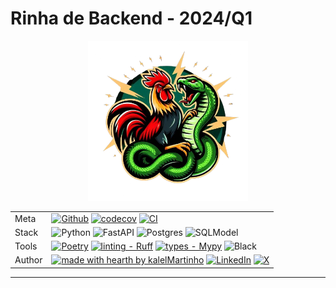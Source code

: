 # Rinha de Backend - 2024/Q1

<div align="center">

<img src="https://github.com/kalelmartinho/rinha-backend-2024-q1-fastapi/blob/master/docs/assets/rinhapy.png" alt="Logo Rinha de Backend Python" width="256" role="img">


| | |
| --- | --- |
| Meta | [![Github](https://img.shields.io/badge/reposit%C3%B3rio%20-%23121011.svg?style=flat&logo=github&logoColor=white)](https://github.com/kalelmartinho/rinha-backend-2024-q1-fastapi) [![codecov](https://codecov.io/gh/kalelmartinho/rinha-backend-2024-q1-fastapi/graph/badge.svg?token=JMoe966pXm)](https://codecov.io/gh/kalelmartinho/rinha-backend-2024-q1-fastapi) [![CI](https://github.com/kalelmartinho/rinha-backend-2024-q1-fastapi/actions/workflows/testes-rinha.yml/badge.svg)](https://github.com/kalelmartinho/rinha-backend-2024-q1-fastapi/actions/workflows/testes-rinha.yml) |
| Stack | ![Python](https://img.shields.io/badge/python-3670A0?style=flat&logo=python&logoColor=ffdd54) ![FastAPI](https://img.shields.io/badge/FastAPI-005571?style=flat&logo=fastapi) ![Postgres](https://img.shields.io/badge/postgres-%23316192.svg?style=flat&logo=postgresql&logoColor=white) ![SQLModel](https://img.shields.io/badge/SQLModel%20-darkorchid?style=flat&link=com) |
| Tools | [![Poetry](https://img.shields.io/endpoint?url=https://python-poetry.org/badge/v0.json)](https://python-poetry.org/) [![linting - Ruff](https://img.shields.io/endpoint?url=https://raw.githubusercontent.com/astral-sh/ruff/main/assets/badge/v2.json)](https://github.com/astral-sh/ruff) [![types - Mypy](https://img.shields.io/badge/types-Mypy-blue.svg)](https://github.com/python/mypy) ![Black](https://img.shields.io/badge/code%20style-black-black?style=flat) |
| Author | [![made with hearth by kalelMartinho](https://img.shields.io/badge/made%20with%20%E2%99%A5%20by-kalelMartinho-ff1414.svg?style=flat)](https://github.com/kalelmartinho) [![LinkedIn](https://img.shields.io/badge/linkedin-%230077B5.svg?style=flat&logo=linkedin&logoColor=white)](https://www.linkedin.com/in/kalelmartinho/) [![X](https://img.shields.io/badge/X-%23000000.svg?style=flat&logo=X&logoColor=white)](https://x.com/kalelmartinho/)

</div>

-----
